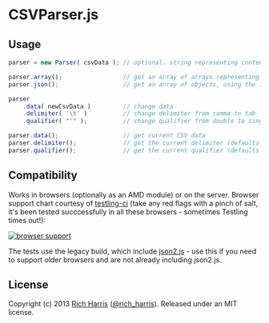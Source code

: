 CSVParser.js
============

Usage
-----

```js
parser = new Parser( csvData ); // optional. string representing contents of .csv file

parser.array();                 // get an array of arrays representing the data
parser.json();                  // get an array of objects, using the first row as keys

parser
    .data( newCsvData )         // change data
    .delimiter( '\t' )          // change delimiter from comma to tab
    .qualifier( "'" );          // change qualifier from double to single quotes

parser.data();                  // get current CSV data
parser.delimiter();             // get the current delimiter (defaults to ',')
parser.qualifier();             // get the current qualifier (defaults to '"')
```

Compatibility
-------------

Works in browsers (optionally as an AMD module) or on the server. Browser support chart courtesy of [testling-ci](https://ci.testling.com/) (take any red flags with a pinch of salt, it's been tested succcessfully in all these browsers - sometimes Testling times out!):

[![browser support](https://ci.testling.com/Rich-Harris/CSVParser.png)](https://ci.testling.com/Rich-Harris/CSVParser)

The tests use the legacy build, which include [json2.js](https://github.com/douglascrockford/JSON-js/) - use this if you need to support older browsers and are not already including json2.js.

License
-------

Copyright (c) 2013 [Rich Harris](http://rich-harris.co.uk) ([@rich_harris](http://twitter.com/rich_harris)).
Released under an MIT license.
